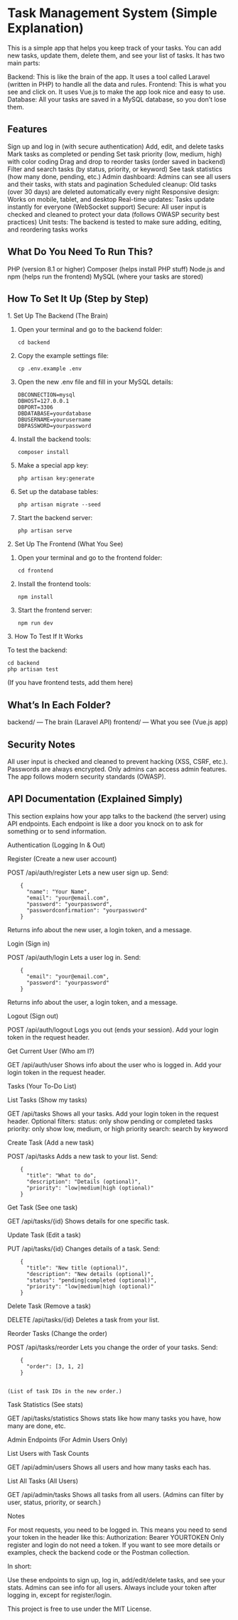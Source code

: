 Task Management System (Simple Explanation)
===========================================

This is a simple app that helps you keep track of your tasks. You can add new tasks, update them, delete them, and see your list of tasks. It has two main parts:

   Backend: This is like the brain of the app. It uses a tool called Laravel (written in PHP) to handle all the data and rules.
   Frontend: This is what you see and click on. It uses Vue.js to make the app look nice and easy to use.
   Database: All your tasks are saved in a MySQL database, so you don’t lose them.

Features
--------

   Sign up and log in (with secure authentication)
   Add, edit, and delete tasks
   Mark tasks as completed or pending
   Set task priority (low, medium, high) with color coding
   Drag and drop to reorder tasks (order saved in backend)
   Filter and search tasks (by status, priority, or keyword)
   See task statistics (how many done, pending, etc.)
   Admin dashboard: Admins can see all users and their tasks, with stats and pagination
   Scheduled cleanup: Old tasks (over 30 days) are deleted automatically every night
   Responsive design: Works on mobile, tablet, and desktop
   Real-time updates: Tasks update instantly for everyone (WebSocket support)
   Secure: All user input is checked and cleaned to protect your data (follows OWASP security best practices)
   Unit tests: The backend is tested to make sure adding, editing, and reordering tasks works

What Do You Need To Run This?
-----------------------------

   PHP (version 8.1 or higher)
   Composer (helps install PHP stuff)
   Node.js and npm (helps run the frontend)
   MySQL (where your tasks are stored)

How To Set It Up (Step by Step)
-------------------------------

 1\. Set Up The Backend (The Brain)

1.  Open your terminal and go to the backend folder:

        cd backend


2.  Copy the example settings file:

        cp .env.example .env


3.  Open the new .env file and fill in your MySQL details:

        DBCONNECTION=mysql
        DBHOST=127.0.0.1
        DBPORT=3306
        DBDATABASE=yourdatabase
        DBUSERNAME=yourusername
        DBPASSWORD=yourpassword


4.  Install the backend tools:

        composer install


5.  Make a special app key:

        php artisan key:generate


6.  Set up the database tables:

        php artisan migrate --seed


7.  Start the backend server:

        php artisan serve



 2\. Set Up The Frontend (What You See)

1.  Open your terminal and go to the frontend folder:

        cd frontend


2.  Install the frontend tools:

        npm install


3.  Start the frontend server:

        npm run dev



 3\. How To Test If It Works

To test the backend:

    cd backend
    php artisan test


(If you have frontend tests, add them here)

What’s In Each Folder?
----------------------

   backend/ — The brain (Laravel API)
   frontend/ — What you see (Vue.js app)

Security Notes
--------------

   All user input is checked and cleaned to prevent hacking (XSS, CSRF, etc.).
   Passwords are always encrypted.
   Only admins can access admin features.
   The app follows modern security standards (OWASP).



API Documentation (Explained Simply)
------------------------------------

This section explains how your app talks to the backend (the server) using API endpoints. Each endpoint is like a door you knock on to ask for something or to send information.

 Authentication (Logging In & Out)

Register (Create a new user account)

   POST /api/auth/register
   Lets a new user sign up.
   Send:

        {
          "name": "Your Name",
          "email": "your@email.com",
          "password": "yourpassword",
          "passwordconfirmation": "yourpassword"
        }


   Returns info about the new user, a login token, and a message.

Login (Sign in)

   POST /api/auth/login
   Lets a user log in.
   Send:

        {
          "email": "your@email.com",
          "password": "yourpassword"
        }


   Returns info about the user, a login token, and a message.

Logout (Sign out)

   POST /api/auth/logout
   Logs you out (ends your session).
   Add your login token in the request header.

Get Current User (Who am I?)

   GET /api/auth/user
   Shows info about the user who is logged in.
   Add your login token in the request header.



 Tasks (Your To-Do List)

List Tasks (Show my tasks)

   GET /api/tasks
   Shows all your tasks.
   Add your login token in the request header.
   Optional filters:
       status: only show pending or completed tasks
       priority: only show low, medium, or high priority
       search: search by keyword

Create Task (Add a new task)

   POST /api/tasks
   Adds a new task to your list.
   Send:

        {
          "title": "What to do",
          "description": "Details (optional)",
          "priority": "low|medium|high (optional)"
        }



Get Task (See one task)

   GET /api/tasks/{id}
   Shows details for one specific task.

Update Task (Edit a task)

   PUT /api/tasks/{id}
   Changes details of a task.
   Send:

        {
          "title": "New title (optional)",
          "description": "New details (optional)",
          "status": "pending|completed (optional)",
          "priority": "low|medium|high (optional)"
        }



Delete Task (Remove a task)

   DELETE /api/tasks/{id}
   Deletes a task from your list.

Reorder Tasks (Change the order)

   POST /api/tasks/reorder
   Lets you change the order of your tasks.
   Send:

        {
          "order": [3, 1, 2]
        }


    (List of task IDs in the new order.)

Task Statistics (See stats)

   GET /api/tasks/statistics
   Shows stats like how many tasks you have, how many are done, etc.



 Admin Endpoints (For Admin Users Only)

List Users with Task Counts

   GET /api/admin/users
   Shows all users and how many tasks each has.

List All Tasks (All Users)

   GET /api/admin/tasks
   Shows all tasks from all users.
    (Admins can filter by user, status, priority, or search.)



 Notes

   For most requests, you need to be logged in. This means you need to send your token in the header like this:
    Authorization: Bearer YOURTOKEN
   Only register and login do not need a token.
   If you want to see more details or examples, check the backend code or the Postman collection.



In short:

   Use these endpoints to sign up, log in, add/edit/delete tasks, and see your stats.
   Admins can see info for all users.
   Always include your token after logging in, except for register/login.



This project is free to use under the MIT License.
